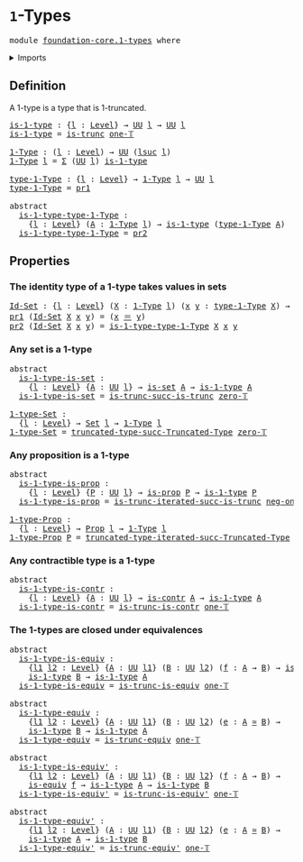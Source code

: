 # `1`-Types

<pre class="Agda"><a id="22" class="Keyword">module</a> <a id="29" href="foundation-core.1-types.html" class="Module">foundation-core.1-types</a> <a id="53" class="Keyword">where</a>
</pre>
<details><summary>Imports</summary>

<pre class="Agda"><a id="109" class="Keyword">open</a> <a id="114" class="Keyword">import</a> <a id="121" href="foundation.contractible-types.html" class="Module">foundation.contractible-types</a>
<a id="151" class="Keyword">open</a> <a id="156" class="Keyword">import</a> <a id="163" href="foundation.dependent-pair-types.html" class="Module">foundation.dependent-pair-types</a>
<a id="195" class="Keyword">open</a> <a id="200" class="Keyword">import</a> <a id="207" href="foundation.truncated-types.html" class="Module">foundation.truncated-types</a>
<a id="234" class="Keyword">open</a> <a id="239" class="Keyword">import</a> <a id="246" href="foundation.universe-levels.html" class="Module">foundation.universe-levels</a>

<a id="274" class="Keyword">open</a> <a id="279" class="Keyword">import</a> <a id="286" href="foundation-core.equivalences.html" class="Module">foundation-core.equivalences</a>
<a id="315" class="Keyword">open</a> <a id="320" class="Keyword">import</a> <a id="327" href="foundation-core.identity-types.html" class="Module">foundation-core.identity-types</a>
<a id="358" class="Keyword">open</a> <a id="363" class="Keyword">import</a> <a id="370" href="foundation-core.propositions.html" class="Module">foundation-core.propositions</a>
<a id="399" class="Keyword">open</a> <a id="404" class="Keyword">import</a> <a id="411" href="foundation-core.sets.html" class="Module">foundation-core.sets</a>
<a id="432" class="Keyword">open</a> <a id="437" class="Keyword">import</a> <a id="444" href="foundation-core.truncation-levels.html" class="Module">foundation-core.truncation-levels</a>
</pre>
</details>

## Definition

A 1-type is a type that is 1-truncated.

<pre class="Agda"><a id="is-1-type"></a><a id="559" href="foundation-core.1-types.html#559" class="Function">is-1-type</a> <a id="569" class="Symbol">:</a> <a id="571" class="Symbol">{</a><a id="572" href="foundation-core.1-types.html#572" class="Bound">l</a> <a id="574" class="Symbol">:</a> <a id="576" href="Agda.Primitive.html#742" class="Postulate">Level</a><a id="581" class="Symbol">}</a> <a id="583" class="Symbol">→</a> <a id="585" href="Agda.Primitive.html#388" class="Primitive">UU</a> <a id="588" href="foundation-core.1-types.html#572" class="Bound">l</a> <a id="590" class="Symbol">→</a> <a id="592" href="Agda.Primitive.html#388" class="Primitive">UU</a> <a id="595" href="foundation-core.1-types.html#572" class="Bound">l</a>
<a id="597" href="foundation-core.1-types.html#559" class="Function">is-1-type</a> <a id="607" class="Symbol">=</a> <a id="609" href="foundation-core.truncated-types.html#1236" class="Function">is-trunc</a> <a id="618" href="foundation-core.truncation-levels.html#710" class="Function">one-𝕋</a>

<a id="1-Type"></a><a id="625" href="foundation-core.1-types.html#625" class="Function">1-Type</a> <a id="632" class="Symbol">:</a> <a id="634" class="Symbol">(</a><a id="635" href="foundation-core.1-types.html#635" class="Bound">l</a> <a id="637" class="Symbol">:</a> <a id="639" href="Agda.Primitive.html#742" class="Postulate">Level</a><a id="644" class="Symbol">)</a> <a id="646" class="Symbol">→</a> <a id="648" href="Agda.Primitive.html#388" class="Primitive">UU</a> <a id="651" class="Symbol">(</a><a id="652" href="Agda.Primitive.html#931" class="Primitive">lsuc</a> <a id="657" href="foundation-core.1-types.html#635" class="Bound">l</a><a id="658" class="Symbol">)</a>
<a id="660" href="foundation-core.1-types.html#625" class="Function">1-Type</a> <a id="667" href="foundation-core.1-types.html#667" class="Bound">l</a> <a id="669" class="Symbol">=</a> <a id="671" href="foundation.dependent-pair-types.html#505" class="Record">Σ</a> <a id="673" class="Symbol">(</a><a id="674" href="Agda.Primitive.html#388" class="Primitive">UU</a> <a id="677" href="foundation-core.1-types.html#667" class="Bound">l</a><a id="678" class="Symbol">)</a> <a id="680" href="foundation-core.1-types.html#559" class="Function">is-1-type</a>

<a id="type-1-Type"></a><a id="691" href="foundation-core.1-types.html#691" class="Function">type-1-Type</a> <a id="703" class="Symbol">:</a> <a id="705" class="Symbol">{</a><a id="706" href="foundation-core.1-types.html#706" class="Bound">l</a> <a id="708" class="Symbol">:</a> <a id="710" href="Agda.Primitive.html#742" class="Postulate">Level</a><a id="715" class="Symbol">}</a> <a id="717" class="Symbol">→</a> <a id="719" href="foundation-core.1-types.html#625" class="Function">1-Type</a> <a id="726" href="foundation-core.1-types.html#706" class="Bound">l</a> <a id="728" class="Symbol">→</a> <a id="730" href="Agda.Primitive.html#388" class="Primitive">UU</a> <a id="733" href="foundation-core.1-types.html#706" class="Bound">l</a>
<a id="735" href="foundation-core.1-types.html#691" class="Function">type-1-Type</a> <a id="747" class="Symbol">=</a> <a id="749" href="foundation.dependent-pair-types.html#603" class="Field">pr1</a>

<a id="754" class="Keyword">abstract</a>
  <a id="is-1-type-type-1-Type"></a><a id="765" href="foundation-core.1-types.html#765" class="Function">is-1-type-type-1-Type</a> <a id="787" class="Symbol">:</a>
    <a id="793" class="Symbol">{</a><a id="794" href="foundation-core.1-types.html#794" class="Bound">l</a> <a id="796" class="Symbol">:</a> <a id="798" href="Agda.Primitive.html#742" class="Postulate">Level</a><a id="803" class="Symbol">}</a> <a id="805" class="Symbol">(</a><a id="806" href="foundation-core.1-types.html#806" class="Bound">A</a> <a id="808" class="Symbol">:</a> <a id="810" href="foundation-core.1-types.html#625" class="Function">1-Type</a> <a id="817" href="foundation-core.1-types.html#794" class="Bound">l</a><a id="818" class="Symbol">)</a> <a id="820" class="Symbol">→</a> <a id="822" href="foundation-core.1-types.html#559" class="Function">is-1-type</a> <a id="832" class="Symbol">(</a><a id="833" href="foundation-core.1-types.html#691" class="Function">type-1-Type</a> <a id="845" href="foundation-core.1-types.html#806" class="Bound">A</a><a id="846" class="Symbol">)</a>
  <a id="850" href="foundation-core.1-types.html#765" class="Function">is-1-type-type-1-Type</a> <a id="872" class="Symbol">=</a> <a id="874" href="foundation.dependent-pair-types.html#615" class="Field">pr2</a>
</pre>
## Properties

### The identity type of a 1-type takes values in sets

<pre class="Agda"><a id="Id-Set"></a><a id="962" href="foundation-core.1-types.html#962" class="Function">Id-Set</a> <a id="969" class="Symbol">:</a> <a id="971" class="Symbol">{</a><a id="972" href="foundation-core.1-types.html#972" class="Bound">l</a> <a id="974" class="Symbol">:</a> <a id="976" href="Agda.Primitive.html#742" class="Postulate">Level</a><a id="981" class="Symbol">}</a> <a id="983" class="Symbol">(</a><a id="984" href="foundation-core.1-types.html#984" class="Bound">X</a> <a id="986" class="Symbol">:</a> <a id="988" href="foundation-core.1-types.html#625" class="Function">1-Type</a> <a id="995" href="foundation-core.1-types.html#972" class="Bound">l</a><a id="996" class="Symbol">)</a> <a id="998" class="Symbol">(</a><a id="999" href="foundation-core.1-types.html#999" class="Bound">x</a> <a id="1001" href="foundation-core.1-types.html#1001" class="Bound">y</a> <a id="1003" class="Symbol">:</a> <a id="1005" href="foundation-core.1-types.html#691" class="Function">type-1-Type</a> <a id="1017" href="foundation-core.1-types.html#984" class="Bound">X</a><a id="1018" class="Symbol">)</a> <a id="1020" class="Symbol">→</a> <a id="1022" href="foundation-core.sets.html#689" class="Function">Set</a> <a id="1026" href="foundation-core.1-types.html#972" class="Bound">l</a>
<a id="1028" href="foundation.dependent-pair-types.html#603" class="Field">pr1</a> <a id="1032" class="Symbol">(</a><a id="1033" href="foundation-core.1-types.html#962" class="Function">Id-Set</a> <a id="1040" href="foundation-core.1-types.html#1040" class="Bound">X</a> <a id="1042" href="foundation-core.1-types.html#1042" class="Bound">x</a> <a id="1044" href="foundation-core.1-types.html#1044" class="Bound">y</a><a id="1045" class="Symbol">)</a> <a id="1047" class="Symbol">=</a> <a id="1049" class="Symbol">(</a><a id="1050" href="foundation-core.1-types.html#1042" class="Bound">x</a> <a id="1052" href="foundation-core.identity-types.html#1953" class="Function Operator">＝</a> <a id="1054" href="foundation-core.1-types.html#1044" class="Bound">y</a><a id="1055" class="Symbol">)</a>
<a id="1057" href="foundation.dependent-pair-types.html#615" class="Field">pr2</a> <a id="1061" class="Symbol">(</a><a id="1062" href="foundation-core.1-types.html#962" class="Function">Id-Set</a> <a id="1069" href="foundation-core.1-types.html#1069" class="Bound">X</a> <a id="1071" href="foundation-core.1-types.html#1071" class="Bound">x</a> <a id="1073" href="foundation-core.1-types.html#1073" class="Bound">y</a><a id="1074" class="Symbol">)</a> <a id="1076" class="Symbol">=</a> <a id="1078" href="foundation-core.1-types.html#765" class="Function">is-1-type-type-1-Type</a> <a id="1100" href="foundation-core.1-types.html#1069" class="Bound">X</a> <a id="1102" href="foundation-core.1-types.html#1071" class="Bound">x</a> <a id="1104" href="foundation-core.1-types.html#1073" class="Bound">y</a>
</pre>
### Any set is a 1-type

<pre class="Agda"><a id="1144" class="Keyword">abstract</a>
  <a id="is-1-type-is-set"></a><a id="1155" href="foundation-core.1-types.html#1155" class="Function">is-1-type-is-set</a> <a id="1172" class="Symbol">:</a>
    <a id="1178" class="Symbol">{</a><a id="1179" href="foundation-core.1-types.html#1179" class="Bound">l</a> <a id="1181" class="Symbol">:</a> <a id="1183" href="Agda.Primitive.html#742" class="Postulate">Level</a><a id="1188" class="Symbol">}</a> <a id="1190" class="Symbol">{</a><a id="1191" href="foundation-core.1-types.html#1191" class="Bound">A</a> <a id="1193" class="Symbol">:</a> <a id="1195" href="Agda.Primitive.html#388" class="Primitive">UU</a> <a id="1198" href="foundation-core.1-types.html#1179" class="Bound">l</a><a id="1199" class="Symbol">}</a> <a id="1201" class="Symbol">→</a> <a id="1203" href="foundation-core.sets.html#614" class="Function">is-set</a> <a id="1210" href="foundation-core.1-types.html#1191" class="Bound">A</a> <a id="1212" class="Symbol">→</a> <a id="1214" href="foundation-core.1-types.html#559" class="Function">is-1-type</a> <a id="1224" href="foundation-core.1-types.html#1191" class="Bound">A</a>
  <a id="1228" href="foundation-core.1-types.html#1155" class="Function">is-1-type-is-set</a> <a id="1245" class="Symbol">=</a> <a id="1247" href="foundation-core.truncated-types.html#1979" class="Function">is-trunc-succ-is-trunc</a> <a id="1270" href="foundation-core.truncation-levels.html#672" class="Function">zero-𝕋</a>

<a id="1-type-Set"></a><a id="1278" href="foundation-core.1-types.html#1278" class="Function">1-type-Set</a> <a id="1289" class="Symbol">:</a>
  <a id="1293" class="Symbol">{</a><a id="1294" href="foundation-core.1-types.html#1294" class="Bound">l</a> <a id="1296" class="Symbol">:</a> <a id="1298" href="Agda.Primitive.html#742" class="Postulate">Level</a><a id="1303" class="Symbol">}</a> <a id="1305" class="Symbol">→</a> <a id="1307" href="foundation-core.sets.html#689" class="Function">Set</a> <a id="1311" href="foundation-core.1-types.html#1294" class="Bound">l</a> <a id="1313" class="Symbol">→</a> <a id="1315" href="foundation-core.1-types.html#625" class="Function">1-Type</a> <a id="1322" href="foundation-core.1-types.html#1294" class="Bound">l</a>
<a id="1324" href="foundation-core.1-types.html#1278" class="Function">1-type-Set</a> <a id="1335" class="Symbol">=</a> <a id="1337" href="foundation-core.truncated-types.html#2293" class="Function">truncated-type-succ-Truncated-Type</a> <a id="1372" href="foundation-core.truncation-levels.html#672" class="Function">zero-𝕋</a>
</pre>
### Any proposition is a 1-type

<pre class="Agda"><a id="1425" class="Keyword">abstract</a>
  <a id="is-1-type-is-prop"></a><a id="1436" href="foundation-core.1-types.html#1436" class="Function">is-1-type-is-prop</a> <a id="1454" class="Symbol">:</a>
    <a id="1460" class="Symbol">{</a><a id="1461" href="foundation-core.1-types.html#1461" class="Bound">l</a> <a id="1463" class="Symbol">:</a> <a id="1465" href="Agda.Primitive.html#742" class="Postulate">Level</a><a id="1470" class="Symbol">}</a> <a id="1472" class="Symbol">{</a><a id="1473" href="foundation-core.1-types.html#1473" class="Bound">P</a> <a id="1475" class="Symbol">:</a> <a id="1477" href="Agda.Primitive.html#388" class="Primitive">UU</a> <a id="1480" href="foundation-core.1-types.html#1461" class="Bound">l</a><a id="1481" class="Symbol">}</a> <a id="1483" class="Symbol">→</a> <a id="1485" href="foundation-core.propositions.html#867" class="Function">is-prop</a> <a id="1493" href="foundation-core.1-types.html#1473" class="Bound">P</a> <a id="1495" class="Symbol">→</a> <a id="1497" href="foundation-core.1-types.html#559" class="Function">is-1-type</a> <a id="1507" href="foundation-core.1-types.html#1473" class="Bound">P</a>
  <a id="1511" href="foundation-core.1-types.html#1436" class="Function">is-1-type-is-prop</a> <a id="1529" class="Symbol">=</a> <a id="1531" href="foundation.truncated-types.html#2253" class="Function">is-trunc-iterated-succ-is-trunc</a> <a id="1563" href="foundation-core.truncation-levels.html#628" class="Function">neg-one-𝕋</a> <a id="1573" class="Number">2</a>

<a id="1-type-Prop"></a><a id="1576" href="foundation-core.1-types.html#1576" class="Function">1-type-Prop</a> <a id="1588" class="Symbol">:</a>
  <a id="1592" class="Symbol">{</a><a id="1593" href="foundation-core.1-types.html#1593" class="Bound">l</a> <a id="1595" class="Symbol">:</a> <a id="1597" href="Agda.Primitive.html#742" class="Postulate">Level</a><a id="1602" class="Symbol">}</a> <a id="1604" class="Symbol">→</a> <a id="1606" href="foundation-core.propositions.html#949" class="Function">Prop</a> <a id="1611" href="foundation-core.1-types.html#1593" class="Bound">l</a> <a id="1613" class="Symbol">→</a> <a id="1615" href="foundation-core.1-types.html#625" class="Function">1-Type</a> <a id="1622" href="foundation-core.1-types.html#1593" class="Bound">l</a>
<a id="1624" href="foundation-core.1-types.html#1576" class="Function">1-type-Prop</a> <a id="1636" href="foundation-core.1-types.html#1636" class="Bound">P</a> <a id="1638" class="Symbol">=</a> <a id="1640" href="foundation.truncated-types.html#2607" class="Function">truncated-type-iterated-succ-Truncated-Type</a> <a id="1684" href="foundation-core.truncation-levels.html#628" class="Function">neg-one-𝕋</a> <a id="1694" class="Number">2</a> <a id="1696" href="foundation-core.1-types.html#1636" class="Bound">P</a>
</pre>
### Any contractible type is a 1-type

<pre class="Agda"><a id="1750" class="Keyword">abstract</a>
  <a id="is-1-type-is-contr"></a><a id="1761" href="foundation-core.1-types.html#1761" class="Function">is-1-type-is-contr</a> <a id="1780" class="Symbol">:</a>
    <a id="1786" class="Symbol">{</a><a id="1787" href="foundation-core.1-types.html#1787" class="Bound">l</a> <a id="1789" class="Symbol">:</a> <a id="1791" href="Agda.Primitive.html#742" class="Postulate">Level</a><a id="1796" class="Symbol">}</a> <a id="1798" class="Symbol">{</a><a id="1799" href="foundation-core.1-types.html#1799" class="Bound">A</a> <a id="1801" class="Symbol">:</a> <a id="1803" href="Agda.Primitive.html#388" class="Primitive">UU</a> <a id="1806" href="foundation-core.1-types.html#1787" class="Bound">l</a><a id="1807" class="Symbol">}</a> <a id="1809" class="Symbol">→</a> <a id="1811" href="foundation-core.contractible-types.html#855" class="Function">is-contr</a> <a id="1820" href="foundation-core.1-types.html#1799" class="Bound">A</a> <a id="1822" class="Symbol">→</a> <a id="1824" href="foundation-core.1-types.html#559" class="Function">is-1-type</a> <a id="1834" href="foundation-core.1-types.html#1799" class="Bound">A</a>
  <a id="1838" href="foundation-core.1-types.html#1761" class="Function">is-1-type-is-contr</a> <a id="1857" class="Symbol">=</a> <a id="1859" href="foundation.contractible-types.html#3991" class="Function">is-trunc-is-contr</a> <a id="1877" href="foundation-core.truncation-levels.html#710" class="Function">one-𝕋</a>
</pre>
### The 1-types are closed under equivalences

<pre class="Agda"><a id="1943" class="Keyword">abstract</a>
  <a id="is-1-type-is-equiv"></a><a id="1954" href="foundation-core.1-types.html#1954" class="Function">is-1-type-is-equiv</a> <a id="1973" class="Symbol">:</a>
    <a id="1979" class="Symbol">{</a><a id="1980" href="foundation-core.1-types.html#1980" class="Bound">l1</a> <a id="1983" href="foundation-core.1-types.html#1983" class="Bound">l2</a> <a id="1986" class="Symbol">:</a> <a id="1988" href="Agda.Primitive.html#742" class="Postulate">Level</a><a id="1993" class="Symbol">}</a> <a id="1995" class="Symbol">{</a><a id="1996" href="foundation-core.1-types.html#1996" class="Bound">A</a> <a id="1998" class="Symbol">:</a> <a id="2000" href="Agda.Primitive.html#388" class="Primitive">UU</a> <a id="2003" href="foundation-core.1-types.html#1980" class="Bound">l1</a><a id="2005" class="Symbol">}</a> <a id="2007" class="Symbol">(</a><a id="2008" href="foundation-core.1-types.html#2008" class="Bound">B</a> <a id="2010" class="Symbol">:</a> <a id="2012" href="Agda.Primitive.html#388" class="Primitive">UU</a> <a id="2015" href="foundation-core.1-types.html#1983" class="Bound">l2</a><a id="2017" class="Symbol">)</a> <a id="2019" class="Symbol">(</a><a id="2020" href="foundation-core.1-types.html#2020" class="Bound">f</a> <a id="2022" class="Symbol">:</a> <a id="2024" href="foundation-core.1-types.html#1996" class="Bound">A</a> <a id="2026" class="Symbol">→</a> <a id="2028" href="foundation-core.1-types.html#2008" class="Bound">B</a><a id="2029" class="Symbol">)</a> <a id="2031" class="Symbol">→</a> <a id="2033" href="foundation-core.equivalences.html#1647" class="Function">is-equiv</a> <a id="2042" href="foundation-core.1-types.html#2020" class="Bound">f</a> <a id="2044" class="Symbol">→</a>
    <a id="2050" href="foundation-core.1-types.html#559" class="Function">is-1-type</a> <a id="2060" href="foundation-core.1-types.html#2008" class="Bound">B</a> <a id="2062" class="Symbol">→</a> <a id="2064" href="foundation-core.1-types.html#559" class="Function">is-1-type</a> <a id="2074" href="foundation-core.1-types.html#1996" class="Bound">A</a>
  <a id="2078" href="foundation-core.1-types.html#1954" class="Function">is-1-type-is-equiv</a> <a id="2097" class="Symbol">=</a> <a id="2099" href="foundation-core.truncated-types.html#3961" class="Function">is-trunc-is-equiv</a> <a id="2117" href="foundation-core.truncation-levels.html#710" class="Function">one-𝕋</a>

<a id="2124" class="Keyword">abstract</a>
  <a id="is-1-type-equiv"></a><a id="2135" href="foundation-core.1-types.html#2135" class="Function">is-1-type-equiv</a> <a id="2151" class="Symbol">:</a>
    <a id="2157" class="Symbol">{</a><a id="2158" href="foundation-core.1-types.html#2158" class="Bound">l1</a> <a id="2161" href="foundation-core.1-types.html#2161" class="Bound">l2</a> <a id="2164" class="Symbol">:</a> <a id="2166" href="Agda.Primitive.html#742" class="Postulate">Level</a><a id="2171" class="Symbol">}</a> <a id="2173" class="Symbol">{</a><a id="2174" href="foundation-core.1-types.html#2174" class="Bound">A</a> <a id="2176" class="Symbol">:</a> <a id="2178" href="Agda.Primitive.html#388" class="Primitive">UU</a> <a id="2181" href="foundation-core.1-types.html#2158" class="Bound">l1</a><a id="2183" class="Symbol">}</a> <a id="2185" class="Symbol">(</a><a id="2186" href="foundation-core.1-types.html#2186" class="Bound">B</a> <a id="2188" class="Symbol">:</a> <a id="2190" href="Agda.Primitive.html#388" class="Primitive">UU</a> <a id="2193" href="foundation-core.1-types.html#2161" class="Bound">l2</a><a id="2195" class="Symbol">)</a> <a id="2197" class="Symbol">(</a><a id="2198" href="foundation-core.1-types.html#2198" class="Bound">e</a> <a id="2200" class="Symbol">:</a> <a id="2202" href="foundation-core.1-types.html#2174" class="Bound">A</a> <a id="2204" href="foundation-core.equivalences.html#2669" class="Function Operator">≃</a> <a id="2206" href="foundation-core.1-types.html#2186" class="Bound">B</a><a id="2207" class="Symbol">)</a> <a id="2209" class="Symbol">→</a>
    <a id="2215" href="foundation-core.1-types.html#559" class="Function">is-1-type</a> <a id="2225" href="foundation-core.1-types.html#2186" class="Bound">B</a> <a id="2227" class="Symbol">→</a> <a id="2229" href="foundation-core.1-types.html#559" class="Function">is-1-type</a> <a id="2239" href="foundation-core.1-types.html#2174" class="Bound">A</a>
  <a id="2243" href="foundation-core.1-types.html#2135" class="Function">is-1-type-equiv</a> <a id="2259" class="Symbol">=</a> <a id="2261" href="foundation-core.truncated-types.html#4193" class="Function">is-trunc-equiv</a> <a id="2276" href="foundation-core.truncation-levels.html#710" class="Function">one-𝕋</a>

<a id="2283" class="Keyword">abstract</a>
  <a id="is-1-type-is-equiv&#39;"></a><a id="2294" href="foundation-core.1-types.html#2294" class="Function">is-1-type-is-equiv&#39;</a> <a id="2314" class="Symbol">:</a>
    <a id="2320" class="Symbol">{</a><a id="2321" href="foundation-core.1-types.html#2321" class="Bound">l1</a> <a id="2324" href="foundation-core.1-types.html#2324" class="Bound">l2</a> <a id="2327" class="Symbol">:</a> <a id="2329" href="Agda.Primitive.html#742" class="Postulate">Level</a><a id="2334" class="Symbol">}</a> <a id="2336" class="Symbol">(</a><a id="2337" href="foundation-core.1-types.html#2337" class="Bound">A</a> <a id="2339" class="Symbol">:</a> <a id="2341" href="Agda.Primitive.html#388" class="Primitive">UU</a> <a id="2344" href="foundation-core.1-types.html#2321" class="Bound">l1</a><a id="2346" class="Symbol">)</a> <a id="2348" class="Symbol">{</a><a id="2349" href="foundation-core.1-types.html#2349" class="Bound">B</a> <a id="2351" class="Symbol">:</a> <a id="2353" href="Agda.Primitive.html#388" class="Primitive">UU</a> <a id="2356" href="foundation-core.1-types.html#2324" class="Bound">l2</a><a id="2358" class="Symbol">}</a> <a id="2360" class="Symbol">(</a><a id="2361" href="foundation-core.1-types.html#2361" class="Bound">f</a> <a id="2363" class="Symbol">:</a> <a id="2365" href="foundation-core.1-types.html#2337" class="Bound">A</a> <a id="2367" class="Symbol">→</a> <a id="2369" href="foundation-core.1-types.html#2349" class="Bound">B</a><a id="2370" class="Symbol">)</a> <a id="2372" class="Symbol">→</a>
    <a id="2378" href="foundation-core.equivalences.html#1647" class="Function">is-equiv</a> <a id="2387" href="foundation-core.1-types.html#2361" class="Bound">f</a> <a id="2389" class="Symbol">→</a> <a id="2391" href="foundation-core.1-types.html#559" class="Function">is-1-type</a> <a id="2401" href="foundation-core.1-types.html#2337" class="Bound">A</a> <a id="2403" class="Symbol">→</a> <a id="2405" href="foundation-core.1-types.html#559" class="Function">is-1-type</a> <a id="2415" href="foundation-core.1-types.html#2349" class="Bound">B</a>
  <a id="2419" href="foundation-core.1-types.html#2294" class="Function">is-1-type-is-equiv&#39;</a> <a id="2439" class="Symbol">=</a> <a id="2441" href="foundation-core.truncated-types.html#4402" class="Function">is-trunc-is-equiv&#39;</a> <a id="2460" href="foundation-core.truncation-levels.html#710" class="Function">one-𝕋</a>

<a id="2467" class="Keyword">abstract</a>
  <a id="is-1-type-equiv&#39;"></a><a id="2478" href="foundation-core.1-types.html#2478" class="Function">is-1-type-equiv&#39;</a> <a id="2495" class="Symbol">:</a>
    <a id="2501" class="Symbol">{</a><a id="2502" href="foundation-core.1-types.html#2502" class="Bound">l1</a> <a id="2505" href="foundation-core.1-types.html#2505" class="Bound">l2</a> <a id="2508" class="Symbol">:</a> <a id="2510" href="Agda.Primitive.html#742" class="Postulate">Level</a><a id="2515" class="Symbol">}</a> <a id="2517" class="Symbol">(</a><a id="2518" href="foundation-core.1-types.html#2518" class="Bound">A</a> <a id="2520" class="Symbol">:</a> <a id="2522" href="Agda.Primitive.html#388" class="Primitive">UU</a> <a id="2525" href="foundation-core.1-types.html#2502" class="Bound">l1</a><a id="2527" class="Symbol">)</a> <a id="2529" class="Symbol">{</a><a id="2530" href="foundation-core.1-types.html#2530" class="Bound">B</a> <a id="2532" class="Symbol">:</a> <a id="2534" href="Agda.Primitive.html#388" class="Primitive">UU</a> <a id="2537" href="foundation-core.1-types.html#2505" class="Bound">l2</a><a id="2539" class="Symbol">}</a> <a id="2541" class="Symbol">(</a><a id="2542" href="foundation-core.1-types.html#2542" class="Bound">e</a> <a id="2544" class="Symbol">:</a> <a id="2546" href="foundation-core.1-types.html#2518" class="Bound">A</a> <a id="2548" href="foundation-core.equivalences.html#2669" class="Function Operator">≃</a> <a id="2550" href="foundation-core.1-types.html#2530" class="Bound">B</a><a id="2551" class="Symbol">)</a> <a id="2553" class="Symbol">→</a>
    <a id="2559" href="foundation-core.1-types.html#559" class="Function">is-1-type</a> <a id="2569" href="foundation-core.1-types.html#2518" class="Bound">A</a> <a id="2571" class="Symbol">→</a> <a id="2573" href="foundation-core.1-types.html#559" class="Function">is-1-type</a> <a id="2583" href="foundation-core.1-types.html#2530" class="Bound">B</a>
  <a id="2587" href="foundation-core.1-types.html#2478" class="Function">is-1-type-equiv&#39;</a> <a id="2604" class="Symbol">=</a> <a id="2606" href="foundation-core.truncated-types.html#4726" class="Function">is-trunc-equiv&#39;</a> <a id="2622" href="foundation-core.truncation-levels.html#710" class="Function">one-𝕋</a>
</pre>